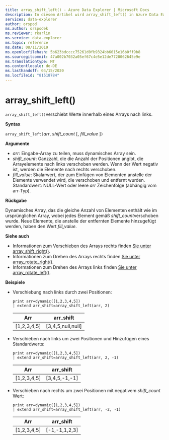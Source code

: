 ```yaml
---
title: array_shift_left() - Azure Data Explorer | Microsoft Docs
description: In diesem Artikel wird array_shift_left() in Azure Data Explorer beschrieben.
services: data-explorer
author: orspod
ms.author: orspodek
ms.reviewer: rkarlin
ms.service: data-explorer
ms.topic: reference
ms.date: 08/11/2019
ms.openlocfilehash: 5b623bdcccc75261d0fb9324bb6015e16b0ff9b8
ms.sourcegitcommit: 47a002b7032a05ef67c4e5e12de7720062645e9e
ms.translationtype: MT
ms.contentlocale: de-DE
ms.lasthandoff: 04/15/2020
ms.locfileid: "81518784"
---
```

# <a name="array_shift_left"></a>array_shift_left()

`array_shift_left()`verschiebt Werte innerhalb eines Arrays nach links.

**Syntax**

`array_shift_left(`*arr*, *shift_count* [, *fill_value* ]`)`

**Argumente**

* *arr*: Eingabe-Array zu teilen, muss dynamisches Array sein.
* *shift_count*: Ganzzahl, die die Anzahl der Positionen angibt, die Arrayelemente nach links verschoben werden. Wenn der Wert negativ ist, werden die Elemente nach rechts verschoben.
* *fill_value*: Skalarwert, der zum Einfügen von Elementen anstelle der Elemente verwendet wird, die verschoben und entfernt wurden. Standardwert: NULL-Wert oder leere *arr* Zeichenfolge (abhängig vom arr-Typ).

**Rückgabe**

Dynamisches Array, das die gleiche Anzahl von Elementen enthält wie im ursprünglichen Array, wobei jedes Element gemäß *shift_count*verschoben wurde. Neue Elemente, die anstelle der entfernten Elemente hinzugefügt werden, haben den Wert *fill_value*.

**Siehe auch**

* Informationen zum Verschieben des Arrays rechts finden [Sie unter array_shift_right()](array_shift_rightfunction.md).
* Informationen zum Drehen des Arrays rechts finden [Sie unter array_rotate_right()](array_rotate_rightfunction.md).
* Informationen zum Drehen des Arrays links finden [Sie unter array_rotate_left()](array_rotate_leftfunction.md).

**Beispiele**

* Verschiebung nach links durch zwei Positionen:

    ```kusto
    print arr=dynamic([1,2,3,4,5]) 
    | extend arr_shift=array_shift_left(arr, 2)
    ```
    
    |Arr|arr_shift|
    |---|---|
    |[1,2,3,4,5]|[3,4,5,null,null]|

* Verschieben nach links um zwei Positionen und Hinzufügen eines Standardwerts:

    ```kusto
    print arr=dynamic([1,2,3,4,5]) 
    | extend arr_shift=array_shift_left(arr, 2, -1)
    ```
    
    |Arr|arr_shift|
    |---|---|
    |[1,2,3,4,5]|[3,4,5,-1,-1]|


* Verschieben nach rechts um zwei Positionen mit negativem *shift_count* Wert:

    ```kusto
    print arr=dynamic([1,2,3,4,5]) 
    | extend arr_shift=array_shift_left(arr, -2, -1)
    ```
    
    |Arr|arr_shift|
    |---|---|
    |[1,2,3,4,5]|[-1,-1,1,2,3]|
